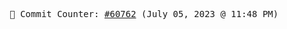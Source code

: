 <p align="center">
    <samp>
        📮 Commit Counter: <a href="https://github.com/Javascript-void0/Javascript-void0/commits/main">#60762</a> (July 05, 2023 @ 11:48 PM)
    </samp>
</p>